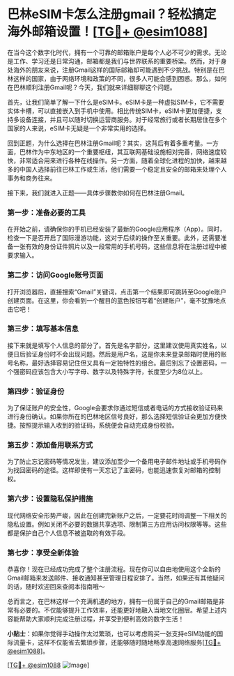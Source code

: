 # 巴林eSIM卡怎么注册gmail？轻松搞定海外邮箱设置！[[TG💪+ @esim1088](https://t.me/s/esim1088)]

在当今这个数字化时代，拥有一个可靠的邮箱账户是每个人必不可少的需求。无论是工作、学习还是日常沟通，邮箱都是我们与世界联系的重要桥梁。然而，对于身处海外的朋友来说，注册Gmail这样的国际邮箱却可能遇到不少挑战。特别是在巴林这样的国家，由于网络环境和政策的不同，很多人可能会感到困惑。那么，如何在巴林顺利注册Gmail呢？今天，我们就来详细聊聊这个问题。

首先，让我们简单了解一下什么是eSIM卡。eSIM卡是一种虚拟SIM卡，它不需要实体卡槽，可以直接嵌入到手机中使用。相比传统SIM卡，eSIM卡更加便捷，支持多设备连接，并且可以随时切换运营商服务。对于经常旅行或者长期居住在多个国家的人来说，eSIM卡无疑是一个非常实用的选择。

回到正题，为什么选择在巴林注册Gmail呢？其实，这背后有着多重考量。一方面，巴林作为中东地区的一个重要枢纽，其互联网基础设施相对完善，网络速度较快，非常适合用来进行各种在线操作。另一方面，随着全球化进程的加快，越来越多的中国人选择前往巴林工作或生活，他们需要一个稳定且安全的邮箱来处理个人事务和商务往来。

接下来，我们就进入正题——具体步骤教你如何在巴林注册Gmail。

### 第一步：准备必要的工具

在开始之前，请确保你的手机已经安装了最新的Google应用程序（App）。同时，检查一下是否开启了国际漫游功能，这对于后续的操作至关重要。此外，还需要准备一张有效的身份证件照片以及一段常用的手机号码，这些信息将在注册过程中被要求输入。

### 第二步：访问Google账号页面

打开浏览器后，直接搜索“Gmail”关键词，点击第一个结果即可跳转至Google账户创建页面。在这里，你会看到一个醒目的蓝色按钮写着“创建账户”，毫不犹豫地点击它吧！

### 第三步：填写基本信息

接下来就是填写个人信息的部分了。首先是名字部分，这里建议使用真实姓名，以便日后验证身份时不会出现问题。然后是用户名，这是你未来登录邮箱时使用的账号名称，最好选择容易记住但又具有一定独特性的组合。最后别忘了设置密码，一个强密码应该包含大小写字母、数字以及特殊字符，长度至少为8位以上。

### 第四步：验证身份

为了保证账户的安全性，Google会要求你通过短信或者电话的方式接收验证码来进行身份确认。如果你所在的巴林地区信号良好，那么选择短信验证会更加方便快捷。按照提示输入收到的验证码，系统便会自动完成身份校验。

### 第五步：添加备用联系方式

为了防止忘记密码等情况发生，建议添加至少一个备用电子邮件地址或手机号码作为找回密码的途径。这样即使有一天忘记了主密码，也能迅速恢复对邮箱的控制权。

### 第六步：设置隐私保护措施

现代网络安全形势严峻，因此在创建完新账户之后，一定要花时间调整一下相关的隐私设置。例如关闭不必要的数据共享选项、限制第三方应用访问权限等等。这些都是保护自己个人信息不被盗取的有效手段。

### 第七步：享受全新体验

恭喜你！现在已经成功完成了整个注册流程。现在你可以自由地使用这个全新的Gmail邮箱来发送邮件、接收通知甚至管理日程安排了。当然，如果还有其他疑问的话，随时欢迎回来查阅本指南哦～

总而言之，在巴林这样一个充满机遇的地方，拥有一份属于自己的Gmail邮箱是非常有必要的。不仅能够提升工作效率，还能更好地融入当地文化圈层。希望上述内容能帮助大家顺利完成注册过程，并享受到便利高效的数字生活！

**小贴士**：如果你觉得手动操作太过繁琐，也可以考虑购买一张支持eSIM功能的国际流量卡，这样不仅能省去繁琐步骤，还能够随时随地畅享高速网络服务[[TG💪+ @esim1088](https://t.me/s/esim1088)]。

[[TG💪+ @esim1088](https://t.me/s/esim1088) ![Image](https://i.postimg.cc/4NQfJmqS/Snipaste-2025-05-13-00-14-12.png)]